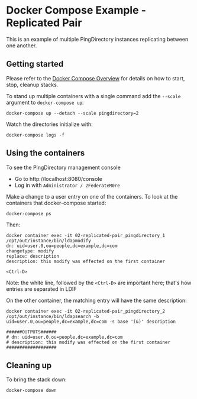 # Docker Compose Example - Replicated Pair
This is an example of multiple PingDirectory instances replicating between
one another.


## Getting started
Please refer to the [Docker Compose Overview](../README.md) for details on how to 
start, stop, cleanup stacks. 

To stand up multiple containers with a single command add the `--scale` argument to `docker-compose up`:

  `docker-compose up --detach --scale pingdirectory=2`

Watch the directories initialize with:

  `docker-compose logs -f`

## Using the containers
To see the PingDirectory management console

* Go to http://localhost:8080/console
* Log in with `Administrator / 2FederateM0re`

Make a change to a user entry on one of the containers. 
To look at the containers that docker-compose started: 

`docker-compose ps` 

Then:
```
docker container exec -it 02-replicated-pair_pingdirectory_1 /opt/out/instance/bin/ldapmodify
dn: uid=user.0,ou=people,dc=example,dc=com
changetype: modify
replace: description
description: this modify was effected on the first container

<Ctrl-D>
```

Note: the white line, followed by the `<Ctrl-D>` are important here; that's how entries are separated in LDIF 

On the other container, the matching entry will have the same description:

```
docker container exec -it 02-replicated-pair_pingdirectory_2 /opt/out/instance/bin/ldapsearch -b uid=user.0,ou=people,dc=example,dc=com -s base '(&)' description

######OUTPUTS######
# dn: uid=user.0,ou=people,dc=example,dc=com
# description: this modify was effected on the first container
###################
```

## Cleaning up
To bring the stack down:

`docker-compose down`
